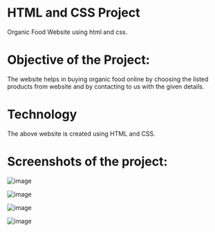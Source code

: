 # HTML and CSS Project
Organic Food Website using html and css.
# Objective of the Project:
The website helps in buying organic food online by choosing the listed products from website and by contacting to us with the given details.
# Technology
The above website is created using HTML and CSS.
# Screenshots of the project:
![image](https://github.com/radhikakharche/Say-yes-to-health-Project/assets/135815258/0cb4a378-b507-42fd-bf3e-085b83c10f08)


![image](https://github.com/radhikakharche/Say-yes-to-health-Project/assets/135815258/8921d328-96c6-4e95-90d9-36d174366c38)


![image](https://github.com/radhikakharche/Say-yes-to-health-Project/assets/135815258/1428a19b-3932-4df8-b3aa-194623fc2fc9)


![image](https://github.com/radhikakharche/Say-yes-to-health-Project/assets/135815258/16c54eac-1dda-4f31-b456-b36b28ab8167)







